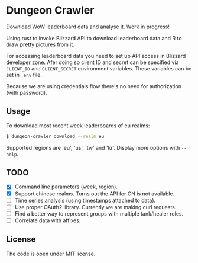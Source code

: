 # Dungeon Crawler

Download WoW leaderboard data and analyse it. Work in progress!

Using rust to invoke Blizzard API to download leaderboard data and R to draw
pretty pictures from it.

For accessing leaderboard data you need to set up API access
in Blizzard [developer zone](https://develop.battle.net/).
Afer doing so client ID and secret can be specified via `CLIENT_ID` and
`CLIENT_SECRET` environment variables. These variables can be set in `.env` file.

Because we are using credentials flow there's no need for authorization (with password).

## Usage

To download most recent week leaderboards of eu realms:
```bash
$ dungeon-crawler download --realm eu
```

Supported regions are 'eu', 'us', 'tw' and 'kr'. Display more options with `--help`.

## TODO

- [x] Command line parameters (week, region).
- [x] ~~Support chinese realms.~~ Turns out the API for CN is not available.
- [ ] Time series analysis (using timestamps attached to data).
- [ ] Use proper OAuth2 library. Currently we are making curl requests.
- [ ] Find a better way to represent groups with multiple tank/healer roles.
- [ ] Correlate data with affixes.

## License

The code is open under MIT license.
